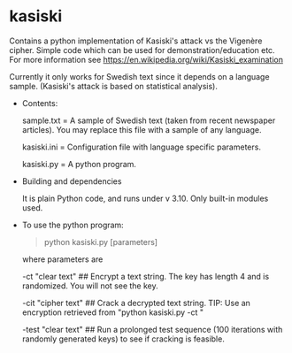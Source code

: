 # kasiski
Contains a python implementation of Kasiski's attack vs the Vigenère cipher. Simple code which can be used for demonstration/education etc. For more information see https://en.wikipedia.org/wiki/Kasiski_examination

Currently it only works for Swedish text since it depends on a language sample. (Kasiski's attack is based on statistical analysis). 

* Contents:

    sample.txt = A sample of Swedish text (taken from recent newspaper articles). You may replace this file with a sample of any language. 
    
    kasiski.ini = Configuration file with language specific parameters.

    kasiski.py = A python program. 

* Building and dependencies

    It is plain Python code, and runs under v 3.10. Only built-in modules used. 

* To use the python program:

    >python kasiski.py [parameters]

    where parameters are

    -ct   "clear text"  ## Encrypt a text string. The key has length 4 and is randomized. You will not see the key. 

    -cit  "cipher text" ## Crack a decrypted text string. TIP: Use an encryption retrieved from "python kasiski.py -ct <cleartext>"

    -test "clear text"  ## Run a prolonged test sequence (100 iterations with randomly generated keys) to see if cracking is feasible. 
